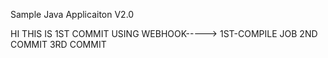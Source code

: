
Sample Java Applicaiton V2.0

HI THIS IS 1ST COMMIT USING WEBHOOK-----> 1ST-COMPILE JOB
2ND COMMIT
3RD COMMIT


